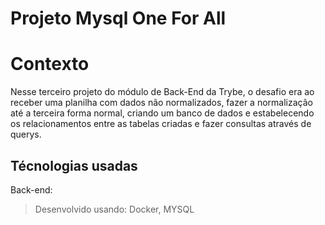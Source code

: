 # Projeto Mysql One For All

# Contexto
Nesse terceiro projeto do módulo de Back-End da Trybe, o desafio era ao receber uma planilha com dados não normalizados, fazer a normalização até a terceira forma normal, criando um banco de dados e estabelecendo os relacionamentos entre as tabelas criadas e fazer consultas através de querys.

## Técnologias usadas

Back-end:
> Desenvolvido usando: Docker, MYSQL
